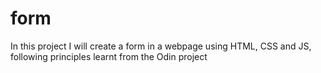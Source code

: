 # form

In this project I will create a form in a webpage using HTML, CSS and JS,
following principles learnt from the Odin project